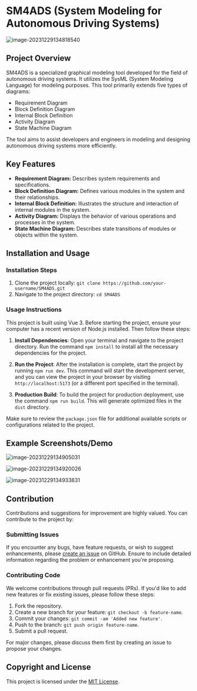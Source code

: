 # SM4ADS (System Modeling for Autonomous Driving Systems)



![image-20231229134818540](C:\Users\yujie\AppData\Roaming\Typora\typora-user-images\image-20231229134818540.png)

## Project Overview

SM4ADS is a specialized graphical modeling tool developed for the field of autonomous driving systems. It utilizes the SysML (System Modeling Language) for modeling purposes. This tool primarily extends five types of diagrams:

- Requirement Diagram
- Block Definition Diagram
- Internal Block Definition
- Activity Diagram
- State Machine Diagram

The tool aims to assist developers and engineers in modeling and designing autonomous driving systems more efficiently.

## Key Features

- **Requirement Diagram:** Describes system requirements and specifications.
- **Block Definition Diagram:** Defines various modules in the system and their relationships.
- **Internal Block Definition:** Illustrates the structure and interaction of internal modules in the system.
- **Activity Diagram:** Displays the behavior of various operations and processes in the system.
- **State Machine Diagram:** Describes state transitions of modules or objects within the system.

## Installation and Usage

### Installation Steps

1. Clone the project locally: `git clone https://github.com/your-username/SM4ADS.git`
2. Navigate to the project directory: `cd SM4ADS`

### Usage Instructions

This project is built using Vue 3. Before starting the project, ensure your computer has a recent version of Node.js installed. Then follow these steps:

1. **Install Dependencies**: Open your terminal and navigate to the project directory. Run the command `npm install` to install all the necessary dependencies for the project.

2. **Run the Project**: After the installation is complete, start the project by running `npm run dev`. This command will start the development server, and you can view the project in your browser by visiting `http://localhost:5173` (or a different port specified in the terminal).

3. **Production Build**: To build the project for production deployment, use the command `npm run build`. This will generate optimized files in the `dist` directory.

Make sure to review the `package.json` file for additional available scripts or configurations related to the project.

## Example Screenshots/Demo

![image-20231229134905031](C:\Users\yujie\AppData\Roaming\Typora\typora-user-images\image-20231229134905031.png)

![image-20231229134920026](C:\Users\yujie\AppData\Roaming\Typora\typora-user-images\image-20231229134920026.png)

![image-20231229134933831](C:\Users\yujie\AppData\Roaming\Typora\typora-user-images\image-20231229134933831.png)

## Contribution

Contributions and suggestions for improvement are highly valued. You can contribute to the project by:

### Submitting Issues

If you encounter any bugs, have feature requests, or wish to suggest enhancements, please [create an issue](https://github.com/your-username/SM4ADS/issues) on GitHub. Ensure to include detailed information regarding the problem or enhancement you're proposing. 

### Contributing Code

We welcome contributions through pull requests (PRs). If you'd like to add new features or fix existing issues, please follow these steps:

1. Fork the repository.
2. Create a new branch for your feature: `git checkout -b feature-name`.
3. Commit your changes: `git commit -am 'Added new feature'`.
4. Push to the branch: `git push origin feature-name`.
5. Submit a pull request.

For major changes, please discuss them first by creating an issue to propose your changes.

## Copyright and License

This project is licensed under the [MIT License](LICENSE).

